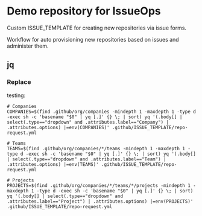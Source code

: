 # Demo repository for IssueOps

Custom ISSUE_TEMPLATE for creating new repositories via issue forms.

Workflow for auto provisioning new repositories based on issues and administer them.


## jq

### Replace

testing:

```
# Companies
COMPANIES=$(find .github/org/companies -mindepth 1 -maxdepth 1 -type d -exec sh -c 'basename "$0" | yq [.]' {} \; | sort) yq '(.body[] | select(.type=="dropdown" and .attributes.label=="Company") | .attributes.options) |=env(COMPANIES)' .github/ISSUE_TEMPLATE/repo-request.yml

# Teams
TEAMS=$(find .github/org/companies/*/teams -mindepth 1 -maxdepth 1 -type d -exec sh -c 'basename "$0" | yq [.]' {} \; | sort) yq '(.body[] | select(.type=="dropdown" and .attributes.label=="Team") | .attributes.options) |=env(TEAMS)' .github/ISSUE_TEMPLATE/repo-request.yml

# Projects
PROJECTS=$(find .github/org/companies/*/teams/*/projects -mindepth 1 -maxdepth 1 -type d -exec sh -c 'basename "$0" | yq [.]' {} \; | sort) yq '(.body[] | select(.type=="dropdown" and .attributes.label=="Project") | .attributes.options) |=env(PROJECTS)' .github/ISSUE_TEMPLATE/repo-request.yml
```